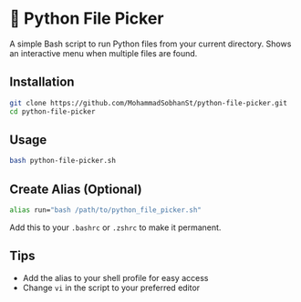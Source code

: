 # 🐍 Python File Picker

A simple Bash script to run Python files from your current directory. Shows an interactive menu when multiple files are found.

## Installation

```bash
git clone https://github.com/MohammadSobhanSt/python-file-picker.git
cd python-file-picker
```

## Usage

```bash
bash python-file-picker.sh
```

## Create Alias (Optional)

```bash
alias run="bash /path/to/python_file_picker.sh"
```

Add this to your `.bashrc` or `.zshrc` to make it permanent.

## Tips

- Add the alias to your shell profile for easy access
- Change `vi` in the script to your preferred editor
